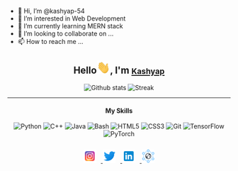 - 👋 Hi, I’m @kashyap-54
- 👀 I’m interested in Web Development
- 🌱 I’m currently learning MERN stack
- 💞️ I’m looking to collaborate on ...
- 📫 How to reach me ...

<div align="center">
<h2>Hello<img src="https://github.com/vstark21/vstark21/blob/master/Hi.gif" width=30px alt="Hi_GIF">, I'm <a href="https://vstark21.github.io"><small>Kashyap</small></a></h2>
</div>
<div align="center">
    <img src="https://github-readme-stats.vercel.app/api?username=kashyap-54&show_icons=true&theme=tokyonight"alt="Github stats" width=45%>
    <img src="https://github-readme-streak-stats.herokuapp.com/?user=kashyap-54&theme=tokyonight" alt="Streak" width=45%>
    <br>
</div>
<hr><div align="center">
    	<h4>My Skills</h4>
    	<img alt="Python" src="https://img.shields.io/badge/python%20-%2314354C.svg?&style=for-the-badge&logo=python&logoColor=white"/>
        <img alt="C++" src="https://img.shields.io/badge/c++%20-%2300599C.svg?&style=for-the-badge&logo=c%2B%2B&ogoColor=white"/>
		<img alt="Java" src="https://img.shields.io/badge/java-%23ED8B00.svg?&style=for-the-badge&logo=java&logoColor=white"/>
    	<img alt="Bash" src="https://img.shields.io/badge/bash%20-%23121011.svg?&style=for-the-badge&logo=gnu-bash&logoColor=white"/>
    <img alt="HTML5" src="https://img.shields.io/badge/html5%20-%23E34F26.svg?&style=for-the-badge&logo=html5&logoColor=white"/>
    <img alt="CSS3" src="https://img.shields.io/badge/css3%20-%231572B6.svg?&style=for-the-badge&logo=css3&logoColor=white"/>
    	<img alt="Git" src="https://img.shields.io/badge/git%20-%23F05033.svg?&style=for-the-badge&logo=git&logoColor=white"/>
		<img alt="TensorFlow" src="https://img.shields.io/badge/TensorFlow%20-%23FF6F00.svg?&style=for-the-badge&logo=TensorFlow&logoColor=white"/>
    	<img alt="PyTorch" src="https://img.shields.io/badge/PyTorch%20-%23EE4C2C.svg?&style=for-the-badge&logo=PyTorch&logoColor=white" />
</div><br>
<div align="center" style="padding-top:10px;">
<a href="https://www.instagram.com/k_kashyap_45/">
<img src="https://github.com/vstark21/vstark21/blob/master/instagram.png" width=30px style="padding-right:10px;">
</a>
<a href="https://twitter.com/kbkthebolt">
<img src="https://github.com/vstark21/vstark21/blob/master/twitter.png" width=30px style="padding-right:10px;">
</a>
<a href="www.linkedin.com/in/kashyap-kakkunuru-a824a11a3">
<img src="https://github.com/vstark21/vstark21/blob/master/linkedin.png" width=30px style="padding-right:10px;">
</a>
<a href="https://github.com/kashyap-54">
<img src="https://github.com/vstark21/vstark21/blob/master/website.png" width=30px>
</a>
</div>

<!---
kashyap-54/kashyap-54 is a ✨ special ✨ repository because its `README.md` (this file) appears on your GitHub profile.
You can click the Preview link to take a look at your changes.
--->
